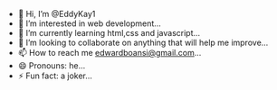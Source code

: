 - 👋 Hi, I’m @EddyKay1
- 👀 I’m interested in web development...
- 🌱 I’m currently learning html,css and javascript...
- 💞️ I’m looking to collaborate on anything that will help me improve...
- 📫 How to reach me edwardboansi@gmail.com...
- 😄 Pronouns: he...
- ⚡ Fun fact: a joker...

<!---
EddyKay1/EddyKay1 is a ✨ special ✨ repository because its `README.md` (this file) appears on your GitHub profile.
You can click the Preview link to take a look at your changes.
--->
